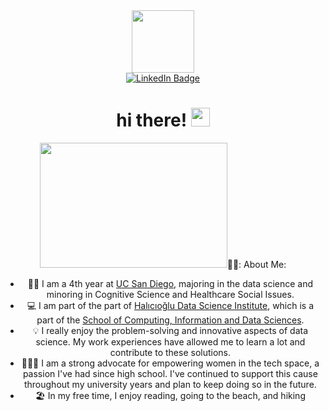 <div id="header" align="center">
  <img src="https://attic.sh/vf2hli7mpxpuz1hk8rbq0g9wx861" width="100"
</div>

<div id="badges">
  <a href="linkedin.com/in/lina-battikha/">
    <img src="https://img.shields.io/badge/LinkedIn-blue?style=for-the-badge&logo=linkedin&logoColor=white" alt="LinkedIn Badge"/>
  </a>
</div>

<h1>
  hi there!
  <img src="https://media.giphy.com/media/hvRJCLFzcasrR4ia7z/giphy.gif" width="30px"/>
</h1>

<div align="center" margin-bottom: 20px;>
  <img src="https://encrypted-tbn0.gstatic.com/images?q=tbn:ANd9GcQbI0fSe-i0ruT-nA6gAUgtTcaCDMoManl4zoYQ8KzTeREnVH3ayLl2jYWBiSknESlZuvY&usqp=CAU" width="300" height="200/>
</div>
    
---
    
### 👩‍💻: About Me: 
- 👩‍🎓 I am a 4th year at <a href="https://ucsd.edu/">UC San Diego</a>, majoring in the data science and minoring in Cognitive Science and Healthcare Social Issues.
- 💻 I am part of the part of <a href="https://datascience.ucsd.edu/">Halıcıoğlu Data Science Institute</a>, which is a part of the <a href="https://scids.ucsd.edu/">School of Computing, Information and Data Sciences</a>.
- 💡 I really enjoy the problem-solving and innovative aspects of data science. My work experiences have allowed me to learn a lot and contribute to these solutions.
- 🧑‍🤝‍🧑 I am a strong advocate for empowering women in the tech space, a passion I've had since high school. I've continued to support this cause throughout my university years and plan to keep doing so in the future.
- 🏖 In my free time, I enjoy reading, going to the beach, and hiking
